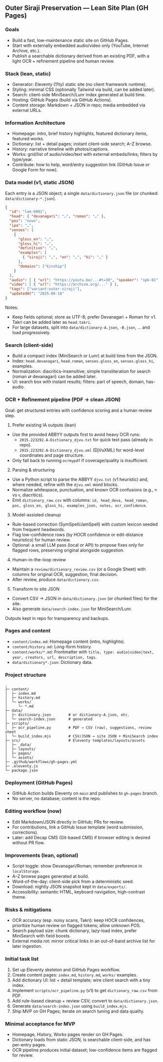 ## Outer Siraji Preservation — Lean Site Plan (GH Pages)

### Goals
- Build a fast, low-maintenance static site on GitHub Pages.
- Start with externally embedded audio/video only (YouTube, Internet Archive, etc.).
- Publish a searchable dictionary derived from an existing PDF, with a light OCR + refinement pipeline and human review.

### Stack (lean, static)
- Generator: Eleventy (11ty) static site (no client framework runtime).
- Styling: minimal CSS (optionally Tailwind via build, can be added later).
- Search: client-side MiniSearch/Lunr index generated at build time.
- Hosting: GitHub Pages (build via GitHub Actions).
- Content storage: Markdown + JSON in repo; media embedded via external URLs.

### Information Architecture
- Homepage: intro, brief history highlights, featured dictionary items, featured works.
- Dictionary: list + detail pages; instant client-side search; A–Z browse.
- History: narrative timeline with photos/captions.
- Works: grid/list of audio/video/text with external embeds/links; filters by type/year.
- Contribute: how to help, word/entry suggestion link (GitHub Issue or Google Form for now).

### Data model (v1, static JSON)
Each entry is a JSON object; a single `data/dictionary.json` file (or chunked: `data/dictionary-*.json`).

```json
{
  "id": "lem-0001",
  "head": { "devanagari": "…", "roman": "…" },
  "pos": "noun",
  "ipa": "…",
  "senses": [
    {
      "gloss_en": "…",
      "gloss_hi": "…",
      "definition": "…",
      "examples": [
        { "siraji": "…", "en": "…", "hi": "…" }
      ],
      "domains": ["kinship"]
    }
  ],
  "audio": [ { "url": "https://youtu.be/...#t=30", "speaker": "spk-01" } ],
  "video": [ { "url": "https://archive.org/..." } ],
  "tags": ["variant:outer-siraji"],
  "updatedAt": "2025-08-18"
}
```

Notes:
- Keep fields optional; store as UTF-8; prefer Devanagari + Roman for v1. Takri can be added later as `head.takri`.
- For large datasets, split into `data/dictionary-A.json`, `-B.json`, … and load progressively.

### Search (client-side)
- Build a compact index (MiniSearch or Lunr) at build time from the JSON.
- Index: `head.devanagari`, `head.roman`, `senses.gloss_en`, `senses.gloss_hi`, examples.
- Normalization: diacritics-insensitive; simple transliteration for search (roman ⇄ devanagari) can be added later.
- UI: search box with instant results; filters: part of speech, domain, has-audio.

### OCR + Refinement pipeline (PDF → clean JSON)
Goal: get structured entries with confidence scoring and a human review step.

1) Prefer existing IA outputs (lean)
- Use the provided ABBYY outputs first to avoid heavy OCR runs:
  - `2015.223292.A-Dictionary_djvu.txt` for quick text pass (already in repo).
  - `2015.223292.A-Dictionary_djvu.xml` (DjVuXML) for word-level coordinates and page structure.
- Only fall back to running `ocrmypdf` if coverage/quality is insufficient.

2) Parsing & structuring
- Use a Python script to parse the ABBYY `djvu.txt` (v1 heuristic) and, where needed, refine with the `djvu.xml` word blocks.
- Normalize whitespace, punctuation, and known OCR confusions (e.g., `न` vs `प`, diacritics).
- Emit `dictionary_raw.csv` with columns: `id, head_deva, head_roman, pos, gloss_en, gloss_hi, examples_json, notes, ocr_confidence`.

3) Model-assisted cleanup
- Rule-based correction (SymSpell/JamSpell) with custom lexicon seeded from frequent headwords.
- Flag low-confidence rows (by HOCR confidence or edit-distance heuristics) for human review.
- Optional: a small LLM pass (local or API) to propose fixes only for flagged rows, preserving original alongside suggestion.

4) Human-in-the-loop review
- Maintain a `review/dictionary_review.csv` (or a Google Sheet) with columns for original OCR, suggestion, final decision.
- After review, produce `data/dictionary.csv`.

5) Transform to site JSON
- Convert CSV → JSON in `data/dictionary.json` (or chunked files) for the site.
- Also generate `data/search-index.json` for MiniSearch/Lunr.

Outputs kept in repo for transparency and backups.

### Pages and content
- `content/index.md`: Homepage content (intro, highlights).
- `content/history.md`: Long-form history.
- `content/works/*.md`: Frontmatter with `title, type: audio|video|text, year, creators, url, description, tags`.
- `data/dictionary*.json`: Dictionary data.

### Project structure
```
.
├─ content/
│  ├─ index.md
│  ├─ history.md
│  └─ works/
│     └─ *.md
├─ data/
│  ├─ dictionary.json        # or dictionary-A.json, etc.
│  └─ search-index.json      # generated
├─ scripts/
│  ├─ ocr_pipeline.py        # PDF → CSV (raw), suggestions, review sheet
│  └─ build_index.mjs        # CSV/JSON → site JSON + MiniSearch index
├─ src/                      # Eleventy templates/layouts/assets
│  ├─ _data/
│  ├─ layouts/
│  ├─ pages/
│  └─ assets/
├─ .github/workflows/gh-pages.yml
├─ .eleventy.js
└─ package.json
```

### Deployment (GitHub Pages)
- GitHub Action builds Eleventy on `main` and publishes to `gh-pages` branch.
- No server, no database; content is the repo.

### Editing workflow (now)
- Edit Markdown/JSON directly in GitHub; PRs for review.
- For contributions, link a GitHub Issue template (word submission, corrections).
- Later: add Decap CMS (Git-based CMS) if browser editing is desired without PR flow.

### Improvements (lean, optional)
- Script toggle: show Devanagari/Roman; remember preference in `localStorage`.
- A–Z browse pages generated at build.
- Word-of-the-day: client-side pick from a deterministic seed.
- Download: nightly JSON snapshot kept in `data/exports/`.
- Accessibility: semantic HTML, keyboard navigation, high-contrast theme.

### Risks & mitigations
- OCR accuracy (esp. noisy scans, Takri): keep HOCR confidences, prioritize human review on flagged tokens; allow unknown POS.
- Search payload size: chunk dictionary, lazy-load index, prefer MiniSearch with field boosts.
- External media rot: mirror critical links in an out-of-band archive list for later ingestion.

### Initial task list
1) Set up Eleventy skeleton and GitHub Pages workflow.
2) Create content pages: `index.md`, `history.md`, `works/` examples.
3) Add dictionary UI: list + detail template; wire client search with a tiny index.
4) Implement `scripts/ocr_pipeline.py` (v1) to get `dictionary_raw.csv` from PDF.
5) Add rule-based cleanup + review CSV; convert to `data/dictionary.json`.
6) Generate `data/search-index.json` using `build_index.mjs`.
7) Ship MVP on GH Pages; iterate on search tuning and data quality.

### Minimal acceptance for MVP
- Homepage, History, Works pages render on GH Pages.
- Dictionary loads from static JSON, is searchable client-side, and has per-entry pages.
- OCR pipeline produces initial dataset; low-confidence items are flagged for review.


